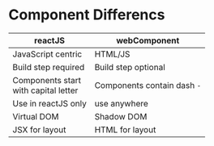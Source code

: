 # Component Differencs<!-- .element: class="r-fit-text" -->

| reactJS                                   | webComponent                |
| ----------------------------------------- | --------------------------- |
| JavaScript centric                        | HTML/JS                     |
| Build step required                       | Build step optional         |
| Components start<br />with capital letter | Components contain dash `-` |
| Use in reactJS only                       | use anywhere                |
| Virtual DOM                               | Shadow DOM                  |
| JSX for layout                            | HTML for layout             |
